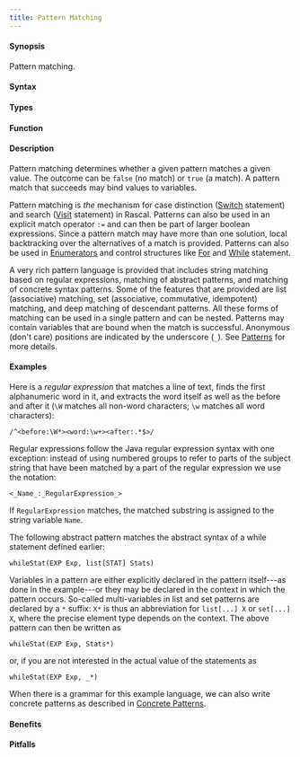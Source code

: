 ```yaml
---
title: Pattern Matching
---
```


#### Synopsis

Pattern matching.

#### Syntax

#### Types

#### Function

#### Description

Pattern matching determines whether a given pattern matches a given value. 
The outcome can be `false` (no match) or `true` (a match). A pattern match that succeeds may bind values to variables.

Pattern matching is _the_ mechanism for case distinction 
([Switch]((Rascal:Statements-Switch)) statement) and search ([Visit]((Rascal:Expressions-Visit)) statement) in Rascal. 
Patterns can also be used in an explicit match operator `:=` and can then be part of larger boolean expressions. 
Since a pattern match may have more than one solution, local backtracking over the alternatives of a match is provided. 
Patterns can also be used in [Enumerators]((Rascal:Boolean-Enumerator)) and control structures like 
[For]((Rascal:Statements-For)) and [While]((Rascal:Statements-While)) statement.

A very rich pattern language is provided that includes string matching based on regular expressions, 
matching of abstract patterns, and matching of concrete syntax patterns. 
Some of the features that are provided are list (associative) matching, 
set (associative, commutative, idempotent) matching, and deep matching of descendant patterns. 
All these forms of matching can be used in a single pattern and can be nested. 
Patterns may contain variables that are bound when the match is successful. 
Anonymous (don't care) positions are indicated by the underscore (`_`). 
See [Patterns]((Rascal:Rascal-Patterns)) for more details.

#### Examples

Here is a _regular expression_ that matches a line of text, finds the first alphanumeric word in it, and extracts the word itself as well as the before and after it (`\W` matches all non-word characters; `\w` matches all word characters):

```rascal
/^<before:\W*><word:\w+><after:.*$>/
```

Regular expressions follow the Java regular expression syntax with one exception: instead of using numbered groups to refer to parts of the subject string that have been matched by a part of the regular expression we use the notation:

```rascal
<_Name_:_RegularExpression_>
```

If `RegularExpression` matches, the matched substring is assigned to the string variable `Name`.

The following abstract pattern matches the abstract syntax of a while statement defined earlier:

```rascal
whileStat(EXP Exp, list[STAT] Stats)
```

Variables in a pattern are either explicitly declared in the pattern itself---as done in the example---or they may be declared in the context in which the pattern occurs. So-called multi-variables in list and set patterns are declared by a `*` suffix: `X*` is thus 
an abbreviation for `list[...] X` or `set[...] X`, where the precise element type depends on the context. The above pattern can then be written as

```rascal
whileStat(EXP Exp, Stats*)
```
or, if you are not interested in the actual value of the statements as

```rascal
whileStat(EXP Exp, _*)
```

When there is a grammar for this example language, we can also write concrete patterns as described in
[Concrete Patterns]((Rascal:Patterns-Concrete)).



#### Benefits

#### Pitfalls

